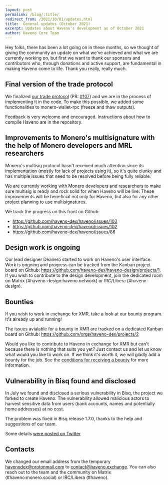```yaml
---
layout: post
permalink: /blog/:title/
redirect_from: /2021/10/01/updates.html
title:  General updates (October 2021)
excerpt: Updates about Haveno's development as of October 2021
author: Haveno Core Team
---
```


Hey folks, there has been a lot going on in these months, so we thought of giving the community an update on what we've achieved and what we are currently working on, but first we want to thank our sponsors and contributors who, through donations and active support, are fundamental in making Haveno come to life. Thank you really, really much.

## Final version of the trade protocol

We finalized [our trade protocol](https://github.com/haveno-dex/haveno/blob/master/docs/trade_protocol/trade-protocol.pdf) (PR: [#107](https://github.com/haveno-dex/haveno/pull/107)) and we are in the process of implementing it in the code. To make this possible, we added some functionalities to monero-wallet-rpc (freeze and thaw outputs).

Feedback is very welcome and encouraged. Instructions about how to compile Haveno are in the repository.

## Improvements to Monero's multisignature with the help of Monero developers and MRL researchers

Monero's multisig protocol hasn't received much attention since its implementation (mostly for lack of projects using it), so it's quite clunky and has multiple issues that need to be resolved before being fully reliable.

We are currently working with Monero developers and researchers to make sure multisig is ready and rock solid for when Haveno will be live. These improvements will be beneficial not only for Haveno, but also for any other project planning to use multisignatures.

We track the progress on this front on Github:

- https://github.com/haveno-dex/haveno/issues/103  
- https://github.com/haveno-dex/haveno/issues/102  
- https://github.com/haveno-dex/haveno/issues/86

## Design work is ongoing

Our lead designer Deanero started to work on Haveno's user interface. Work is ongoing and progress can be tracked from the Kanban project board on Github: https://github.com/haveno-dex/haveno-design/projects/1. If you wish to contribute to the design development, join the dedicated room on Matrix (#haveno-design:haveno.network) or IRC/Libera (#haveno-design).

## Bounties

If you wish to work in exchange for XMR, take a look at our bounty program. It's already up and running!

The issues avialable for a bounty in XMR are tracked on a dedicated Kanban board on Github: https://github.com/orgs/haveno-dex/projects/2

Would you like to contribute to Haveno in exchange for XMR but can't because there is nothing that suits you yet? Just contact us and let us know what would you like to work on. If we think it's worth it, we will gladly add a bounty for the job. See the [conditions for receiving a bounty](https://github.com/haveno-dex/haveno/blob/master/docs/bounties.md) for more information.

## Vulnerability in Bisq found and disclosed

In July we found and disclosed a serious vulnerability in Bisq, the project we forked to create Haveno. The vulnerability allowed malicious actors to harvest sensitive data from users (bank accounts, names and potentially home addresses) at no cost.

The problem was fixed in Bisq release 1.7.0, thanks to the help and suggestions of our team.

Some details [were posted on Twitter](https://twitter.com/HavenoDEX/status/1412782658887766016)

## Contacts

We changed our email address from the temporary havenodex@protonmail.com to contact@haveno.exchange. You can also reach out to the team and the community on Matrix (#haveno:monero.social) or IRC/Libera (#haveno).
